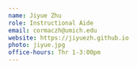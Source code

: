 ```yaml
---
name: Jiyue Zhu
role: Instructional Aide
email: cormaczh@umich.edu
website: https://jiyuezh.github.io
photo: jiyue.jpg
office-hours: Thr 1-3:00pm
---
```

